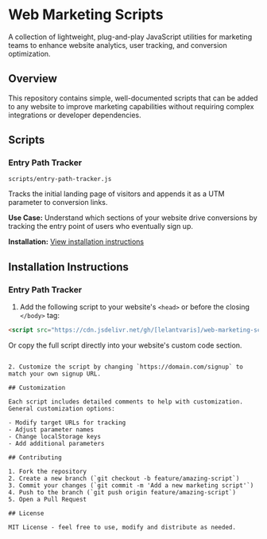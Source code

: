# Web Marketing Scripts

A collection of lightweight, plug-and-play JavaScript utilities for marketing teams to enhance website analytics, user tracking, and conversion optimization.

## Overview

This repository contains simple, well-documented scripts that can be added to any website to improve marketing capabilities without requiring complex integrations or developer dependencies.

## Scripts

### Entry Path Tracker
`scripts/entry-path-tracker.js`

Tracks the initial landing page of visitors and appends it as a UTM parameter to conversion links.

**Use Case:** Understand which sections of your website drive conversions by tracking the entry point of users who eventually sign up.

**Installation:** [View installation instructions](#entry-path-tracker-1)

## Installation Instructions

### Entry Path Tracker

1. Add the following script to your website's `<head>` or before the closing `</body>` tag:

```html
<script src="https://cdn.jsdelivr.net/gh/[lelantvaris]/web-marketing-scripts@main/scripts/entry-path-tracker.min.js"></script>
```

Or copy the full script directly into your website's custom code section.
```

2. Customize the script by changing `https://domain.com/signup` to match your own signup URL.

## Customization

Each script includes detailed comments to help with customization. General customization options:

- Modify target URLs for tracking
- Adjust parameter names
- Change localStorage keys
- Add additional parameters

## Contributing

1. Fork the repository
2. Create a new branch (`git checkout -b feature/amazing-script`)
3. Commit your changes (`git commit -m 'Add a new marketing script'`)
4. Push to the branch (`git push origin feature/amazing-script`)
5. Open a Pull Request

## License

MIT License - feel free to use, modify and distribute as needed.

